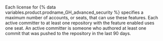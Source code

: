 Each license for {% data variables.product.prodname_GH_advanced_security %} specifies a maximum number of accounts, or seats, that can use these features. Each active committer to at least one repository with the feature enabled uses one seat. An active committer is someone who authored at least one commit that was pushed to the repository in the last 90 days.
